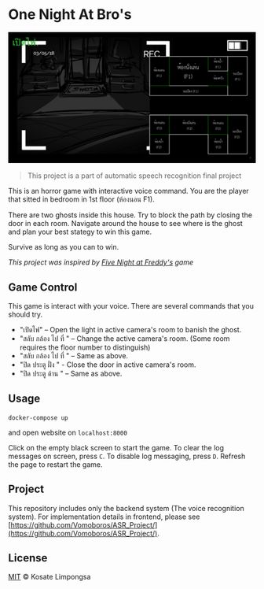 One Night At Bro's
===

![One Night At Bro's](document/preview.png)

> This project is a part of automatic speech recognition final project

This is an horror game with interactive voice command.
You are the player that sitted in bedroom in 1st floor (ห้องนอน F1).

There are two ghosts inside this house. Try to block the path by closing the door in each room.
Navigate around the house to see where is the ghost and plan your best stategy to win this game.

Survive as long as you can to win.

*This project was inspired by [Five Night at Freddy's](https://store.steampowered.com/app/319510/Five_Nights_at_Freddys/) game*

## Game Control

This game is interact with your voice.
There are several commands that you should try.

- "เปิดไฟ" – Open the light in active camera's room to banish the ghost.
- "สลับ กล้อง ไป ที่ <room> <floor>" – Change the active camera's room. (Some room requires the floor number to distinguish)
- "สลับ กล้อง ไป ที่ <floor> <room>" – Same as above.
- "ปิด ประตู ฝั่ง <direction>" - Close the door in active camera's room.
- "ปิด ประตู ด้าน <direction>" – Same as above.

## Usage

```
docker-compose up
```

and open website on `localhost:8000`

Click on the empty black screen to start the game.
To clear the log messages on screen, press `C`. To disable log messaging, press `D`.
Refresh the page to restart the game.

## Project

This repository includes only the backend system (The voice recognition system).
For implementation details in frontend, please see [https://github.com/Vomoboros/ASR_Project/](https://github.com/Vomoboros/ASR_Project/).

## License

[MIT](LICENSE) © Kosate Limpongsa
